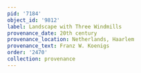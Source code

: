 ```yaml
---
pid: '7184'
object_id: '9812'
label: Landscape with Three Windmills
provenance_date: 20th century
provenance_location: Netherlands, Haarlem
provenance_text: Franz W. Koenigs
order: '2470'
collection: provenance
---
```

